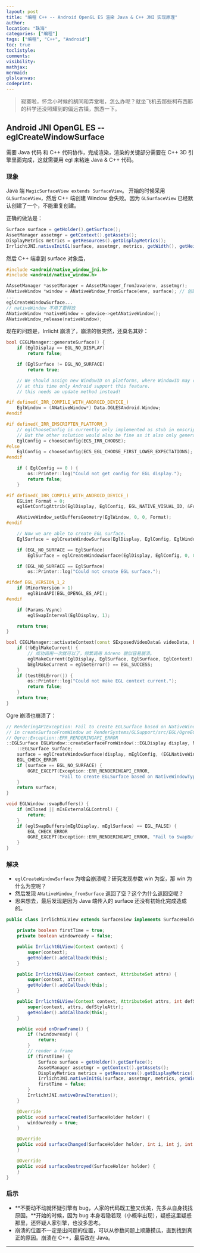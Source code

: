 ```yaml
---
layout: post
title: "编程 C++ -- Android OpenGL ES 渲染 Java & C++ JNI 实现原理"
author:
location: "珠海"
categories: ["编程"]
tags: ["编程", "C++", "Android"]
toc: true
toclistyle:
comments:
visibility:
mathjax:
mermaid:
glslcanvas:
codeprint:
---
```


> 寂寞啦，怀念小时候的胡同和弄堂啦，怎么办呢？就坐飞机去那些柯布西耶的科学还没照耀到的偏远古镇，旅游一下。


## Android JNI OpenGL ES -- eglCreateWindowSurface

需要 Java 代码 和 C++ 代码协作，完成渲染，渲染的关键部分需要在 C++ 3D 引擎里面完成，这就需要用 egl 来粘连 Java & C++ 代码。


### 现象

Java 端 `MagicSurfaceView extends SurfaceView`。
开始的时候采用 `GLSurfaceView`，然后 C++ 端创建 Window 会失败。因为 `GLSurfaceView` 已经默认创建了一个，不能重复创建。

正确的做法是：

```java
Surface surface = getHolder().getSurface();
AssetManager assetmgr = getContext().getAssets();
DisplayMetrics metrics = getResources().getDisplayMetrics();
IrrlichtJNI.nativeInitGL(surface, assetmgr, metrics, getWidth(), getHeight());
```

然后 C++ 端拿到 surface 对象后，

```cpp
#include <android/native_window_jni.h>
#include <android/native_window.h>

AAssetManager *assetManager = AAssetManager_fromJava(env, assetmgr);
ANativeWindow *window = ANativeWindow_fromSurface(env, surface); // 创建 window 对象
...
eglCreateWindowSurface...
// nativeWindow 不用了要释放
ANativeWindow *nativeWindow = gdevice->getANativeWindow();
ANativeWindow_release(nativeWindow);
```

现在的问题是，Irrlicht 崩溃了，崩溃的很突然，还莫名其妙：

```cpp
bool CEGLManager::generateSurface() {
    if (EglDisplay == EGL_NO_DISPLAY)
        return false;

    if (EglSurface != EGL_NO_SURFACE)
        return true;

    // We should assign new WindowID on platforms, where WindowID may change at runtime,
    // at this time only Android support this feature.
    // this needs an update method instead!

#if defined(_IRR_COMPILE_WITH_ANDROID_DEVICE_)
    EglWindow = (ANativeWindow*) Data.OGLESAndroid.Window;
#endif

#if defined(_IRR_EMSCRIPTEN_PLATFORM_)
    // eglChooseConfig is currently only implemented as stub in emscripten (version 1.37.22 at point of writing)
    // But the other solution would also be fine as it also only generates a single context so there is not much to choose from.
    EglConfig = chooseConfig(ECS_IRR_CHOOSE);
#else
    EglConfig = chooseConfig(ECS_EGL_CHOOSE_FIRST_LOWER_EXPECTATIONS);
#endif

    if ( EglConfig == 0 ) {
        os::Printer::log("Could not get config for EGL display.");
        return false;
    }

#if defined(_IRR_COMPILE_WITH_ANDROID_DEVICE_)
    EGLint Format = 0;
    eglGetConfigAttrib(EglDisplay, EglConfig, EGL_NATIVE_VISUAL_ID, &Format);

    ANativeWindow_setBuffersGeometry(EglWindow, 0, 0, Format);
#endif

    // Now we are able to create EGL surface.
    EglSurface = eglCreateWindowSurface(EglDisplay, EglConfig, EglWindow, 0);

    if (EGL_NO_SURFACE == EglSurface)
        EglSurface = eglCreateWindowSurface(EglDisplay, EglConfig, 0, 0);

    if (EGL_NO_SURFACE == EglSurface)
        os::Printer::log("Could not create EGL surface.");

#ifdef EGL_VERSION_1_2
    if (MinorVersion > 1)
        eglBindAPI(EGL_OPENGL_ES_API);
#endif

    if (Params.Vsync)
        eglSwapInterval(EglDisplay, 1);

    return true;
}

bool CEGLManager::activateContext(const SExposedVideoData& videoData, bool restorePrimaryOnZero) {
    if (!bEglMakeCurrent) {
        // 成功调用一次就可以了，频繁调用 Adreno 貌似容易崩溃。
        eglMakeCurrent(EglDisplay, EglSurface, EglSurface, EglContext);
        bEglMakeCurrent = eglGetError() == EGL_SUCCESS;
    }
    if (testEGLError()) {
        os::Printer::log("Could not make EGL context current.");
        return false;
    }
    return true;
}
```

Ogre 崩溃也崩溃了：

```cpp
// RenderingAPIException: Fail to create EGLSurface based on NativeWindowType
// in createSurfaceFromWindow at RenderSystems/GLSupport/src/EGL/OgreEGLWindow.cpp (line 217)
// Ogre::Exception::ERR_RENDERINGAPI_ERROR
::EGLSurface EGLWindow::createSurfaceFromWindow(::EGLDisplay display, NativeWindowType win) {
    ::EGLSurface surface;
    surface = eglCreateWindowSurface(display, mEglConfig, (EGLNativeWindowType) win, NULL);
    EGL_CHECK_ERROR
    if (surface == EGL_NO_SURFACE) {
        OGRE_EXCEPT(Exception::ERR_RENDERINGAPI_ERROR,
                    "Fail to create EGLSurface based on NativeWindowType");
    }
    return surface;
}

void EGLWindow::swapBuffers() {
    if (mClosed || mIsExternalGLControl) {
        return;
    }
    if (eglSwapBuffers(mEglDisplay, mEglSurface) == EGL_FALSE) {
        EGL_CHECK_ERROR
        OGRE_EXCEPT(Exception::ERR_RENDERINGAPI_ERROR, "Fail to SwapBuffers");
    }
}
```


### 解决

* `eglCreateWindowSurface` 为啥会崩溃呢？研究发现参数 win 为空，那 win 为什么为空呢？
* 然后发现 `ANativeWindow_fromSurface` 返回了空？这个为什么返回空呢？
* 思来想去，最后发现是因为 Java 端传入的 surface 还没有初始化完成造成的。

```java
public class IrrlichtGLView extends SurfaceView implements SurfaceHolder.Callback {

    private boolean firstTime = true;
    private boolean windowready = false;

    public IrrlichtGLView(Context context) {
        super(context);
        getHolder().addCallback(this);
    }

    public IrrlichtGLView(Context context, AttributeSet attrs) {
        super(context, attrs);
        getHolder().addCallback(this);
    }

    public IrrlichtGLView(Context context, AttributeSet attrs, int defStyleAttr) {
        super(context, attrs, defStyleAttr);
        getHolder().addCallback(this);
    }

    public void onDrawFrame() {
        if (!windowready) {
            return;
        }
        // render a frame
        if (firstTime) {
            Surface surface = getHolder().getSurface();
            AssetManager assetmgr = getContext().getAssets();
            DisplayMetrics metrics = getResources().getDisplayMetrics();
            IrrlichtJNI.nativeInitGL(surface, assetmgr, metrics, getWidth(), getHeight());
            firstTime = false;
        }
        IrrlichtJNI.nativeDrawIteration();
    }

    @Override
    public void surfaceCreated(SurfaceHolder holder) {
        windowready = true;
    }

    @Override
    public void surfaceChanged(SurfaceHolder holder, int i, int j, int k) {
    }

    @Override
    public void surfaceDestroyed(SurfaceHolder holder) {
    }
}
```


### 启示

* **不要动不动就怀疑引擎有 bug，人家的代码既工整又优美，先多从自身找找原因。**开始的时候，因为 bug 本身若隐若现（小概率出现），疑惑这里疑惑那里，还怀疑人家引擎，也没多思考。
* 崩溃的位置不一定是出问题的位置，可以从参数问题上顺藤摸瓜，直到找到真正的原因。崩溃在 C++，最后改在 Java。



<hr class='reviewline'/>
<p class='reviewtip'><script type='text/javascript' src='{% include relref.html url="/assets/reviewjs/blogs/2021-02-20-Android-opengles-jni-render.md.js" %}'></script></p>
